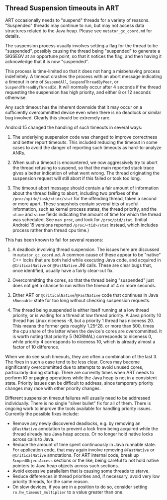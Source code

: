 Thread Suspension timeouts in ART
---------------------------------
ART occasionally needs to "suspend" threads for a variety of reasons. "Suspended" threads may
continue to run, but may not access data structures related to the Java heap. Please see
`mutator_gc_coord.md` for details.

The suspension process usually involves setting a flag for the thread to be "suspended", possibly
causing the thread being "suspended" to generate a SIGSEGV at an opportune point, so that it
notices the flag, and then having it acknowledge that it is now "suspended".

This process is time-limited so that it does not hang a misbehaving process indefinitely. A
timeout crashes the process with an abort message indicating a timeout in one of `SuspendAll`,
`SuspendThreadByPeer`, or `SuspendThreadByThreadId`. It will normally occur after 4 seconds if the
thread requesting the suspension has high priority, and either 8 or 12 seconds otherwise.

Any such timeout has the inherent downside that it may occur on a sufficiently overcommitted
device even when there is no deadlock or similar bug involved. Clearly this should be
extremely rare.

Android 15 changed the handling of such timeouts in several ways:

1) The underlying suspension code was changed to improve correctness and better report timeouts.
This included reducing the timeout in some cases to avoid the danger of reporting such timeouts as
hard-to-analyze ANRs.

2) When such a timeout is encountered, we now aggressively try to abort the thread refusing to
suspend, so that the main reported stack trace gives a better indication of what went wrong. The
thread originating the suspension request will still abort if this failed or took too long.

3) The timeout abort message should contain a fair amount of information about the thread failing
to abort, including two prefixes of the `/proc/<pid>/task/<tid>/stat` for the offending thread,
taken a second or more apart. These snapshots contain several bits of useful information, such as
kernel process states, the thread priority, and the `utime` and `stime` fields indicating the
amount of time for which the thread was scheduled. See `man proc`, and look for `/proc/pid/stat`.
(Initial Android 15 versions reported `/proc/<tid>/stat` instead, which includes process rather
than thread cpu time.)

This has been known to fail for several reasons:

1) A deadlock involving thread suspension. The issues here are discussed in `mutator_gc_coord.md`.
A common cause of these appear to be "native" C++ locks that are both held while executing Java
code, and acquired in `@CriticalNative` or `@FastNative` JNI calls. These are clear bugs that,
once identified, usually have a fairly clear-cut fix.

2) Overcommitting the cores, so that the thread being "suspended" just does not get a chance to
run within the timeout of 4 or more seconds.

3) Either ART or `@CriticalNative`/`@FastNative` code that continues in Java `kRunnable` state for
too long without checking suspension requests.

4) The thread being suspended is either itself running at a low thread priority, or is waiting for
a thread at low thread priority. A Java priority 10 thread has Linux niceness -8, but a priority 1
thread has niceness 20. This means the former gets roughly 1.25^28. or more than 500, times the
cpu share of the latter when the device's cores are overcommitted. It is worth noting that
priority 5 (NORMAL) corresponds to niceness 0, while priority 4 corresponds to niceness 10, which
is already almost a factor of 10 difference.

When we do see such timeouts, they are often a combination of the last 3. The fixes in such a case
tend to be less clear. Cores may become significantly overcommitted due to attempts to avoid
unused cores, particularly during startup. There are currently times when ART needs to perform IO
or paging operations while the Java heap is not in a consistent state. Priority issues can be
difficult to address, since temporary priority changes may race with other priority changes.

Different suspension timeout failures will usually need to be addressed individually.
There is no single "silver bullet" fix for all of them. There is ongoing work
to improve the tools available for handling priority issues. Currently the possible fixes
include:

- Remove any newly discovered deadlocks, e.g. by removing an `@FastNative` annotation to prevent
  a lock from being acquired while the thread already has Java heap access. Or no longer
  hold native locks across calls to Java.
- Reduce the amount of time spent continuously in Java runnable state. For application code, that
  may again involve removing `@FastNative` or `@CriticalNative` annotations. For ART internal
  code, break up `ScopedObjectAccess` sections or the like, being careful to not hold native
  pointers to Java heap objects across such sections.
- Avoid excessive parallelism that is causing some threads to starve.
- Reduce differences in thread priorities and, if necessary, avoid very low priority threads, for
  the same reason.
- On slow devices, if you are in a position to do so, consider setting `ro.hw_timeout_multiplier`
  to a value greater than one.
